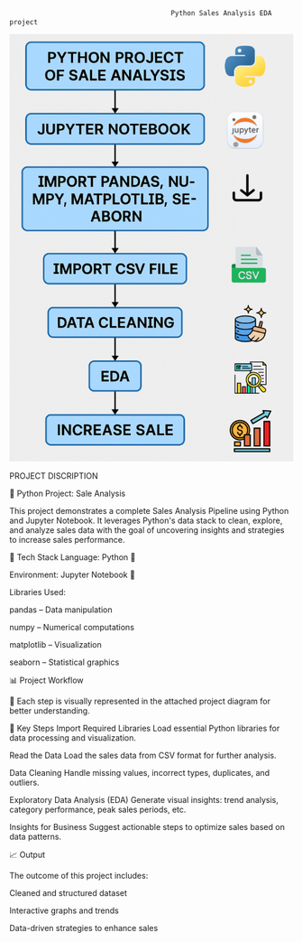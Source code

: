                                             Python Sales Analysis EDA project
  

  ![image alt](https://github.com/Gulshankr007/-Sale-analysis-Python-EDA-Project/blob/main/Python%20pj%20flowdiagram.png?raw=true)

PROJECT DISCRIPTION 

🛒 Python Project: Sale Analysis

This project demonstrates a complete Sales Analysis Pipeline using Python and Jupyter Notebook. It leverages Python's data stack to clean, explore, and analyze sales data with the goal of uncovering insights and strategies to increase sales performance.

🔧 Tech Stack
Language: Python 🐍

Environment: Jupyter Notebook 📓

Libraries Used:

pandas – Data manipulation

numpy – Numerical computations

matplotlib – Visualization

seaborn – Statistical graphics

📊 Project Workflow

🧩 Each step is visually represented in the attached project diagram for better understanding.

📁 Key Steps
Import Required Libraries
Load essential Python libraries for data processing and visualization.

Read the Data
Load the sales data from CSV format for further analysis.

Data Cleaning
Handle missing values, incorrect types, duplicates, and outliers.

Exploratory Data Analysis (EDA)
Generate visual insights: trend analysis, category performance, peak sales periods, etc.

Insights for Business
Suggest actionable steps to optimize sales based on data patterns.

📈 Output

The outcome of this project includes:

Cleaned and structured dataset

Interactive graphs and trends

Data-driven strategies to enhance sales

